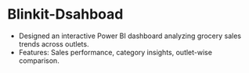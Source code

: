 # Blinkit-Dsahboad

* Designed an interactive Power BI dashboard analyzing  grocery sales 
trends across outlets. 
* Features: Sales performance, category insights, outlet-wise 
comparison.
